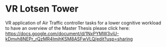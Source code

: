 # VR Lotsen Tower
VR application of Air Traffic controller tasks for a lower cognitive workload
to have an overview of the Master Thesis please click here:
https://docs.google.com/document/d/1NxPYMW3viU-kDmvh8NEPr_rQzMR4ImjhKSM8ASFwVLQ/edit?usp=sharing
